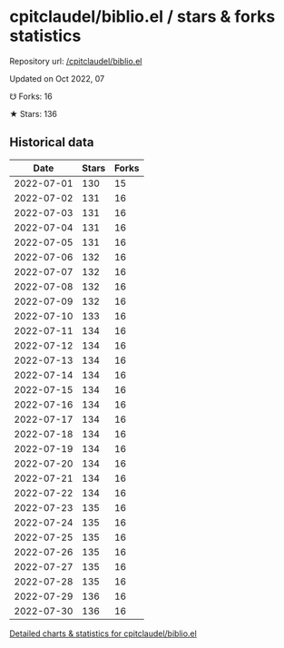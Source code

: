 # cpitclaudel/biblio.el / stars & forks statistics

Repository url: [/cpitclaudel/biblio.el](https://github.com/cpitclaudel/biblio.el)

Updated on Oct 2022, 07

☋ Forks: 16

★ Stars: 136

## Historical data
| Date | Stars | Forks |
|------|-------|-------|
| 2022-07-01 | 130 | 15 | 
| 2022-07-02 | 131 | 16 | 
| 2022-07-03 | 131 | 16 | 
| 2022-07-04 | 131 | 16 | 
| 2022-07-05 | 131 | 16 | 
| 2022-07-06 | 132 | 16 | 
| 2022-07-07 | 132 | 16 | 
| 2022-07-08 | 132 | 16 | 
| 2022-07-09 | 132 | 16 | 
| 2022-07-10 | 133 | 16 | 
| 2022-07-11 | 134 | 16 | 
| 2022-07-12 | 134 | 16 | 
| 2022-07-13 | 134 | 16 | 
| 2022-07-14 | 134 | 16 | 
| 2022-07-15 | 134 | 16 | 
| 2022-07-16 | 134 | 16 | 
| 2022-07-17 | 134 | 16 | 
| 2022-07-18 | 134 | 16 | 
| 2022-07-19 | 134 | 16 | 
| 2022-07-20 | 134 | 16 | 
| 2022-07-21 | 134 | 16 | 
| 2022-07-22 | 134 | 16 | 
| 2022-07-23 | 135 | 16 | 
| 2022-07-24 | 135 | 16 | 
| 2022-07-25 | 135 | 16 | 
| 2022-07-26 | 135 | 16 | 
| 2022-07-27 | 135 | 16 | 
| 2022-07-28 | 135 | 16 | 
| 2022-07-29 | 136 | 16 | 
| 2022-07-30 | 136 | 16 | 


[Detailed charts & statistics for cpitclaudel/biblio.el](https://reviewgithub.com/rep/cpitclaudel/biblio.el)
